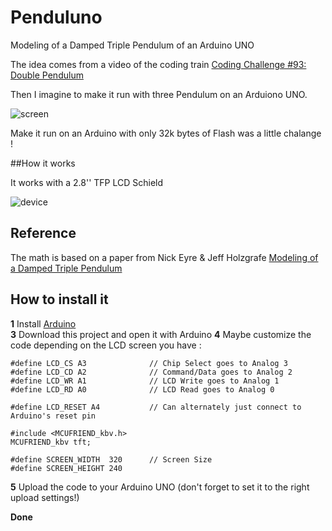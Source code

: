 # Penduluno

Modeling of a Damped Triple Pendulum of an Arduino UNO

The idea comes from a video of the coding train [Coding Challenge #93: Double Pendulum](https://www.youtube.com/watch?v=uWzPe_S-RVE&t=1s)

Then I imagine to make it run with three Pendulum on an Arduiono UNO.

![screen](https://raw.githubusercontent.com/dbarzin/Pëndoluno/master/images/screen.jpg)

Make it run on an Arduino with only 32k bytes of Flash was a little chalange !

##How it works

It works with a 2.8'' TFP LCD Schield

![device](https://raw.githubusercontent.com/dbarzin/Pëndoluno/master/images/device.jpg)

## Reference

The math is based on a paper from Nick Eyre & Jeff Holzgrafe [Modeling of a Damped Triple Pendulum](https://www.nickeyre.com/images/triplependulum.pdf)

## How to install it  

**1** Install [Arduino](https://www.arduino.cc/en/Main/Software)  
**3** Download this project and open it with Arduino
**4** Maybe customize the code depending on the LCD screen you have :
```
#define LCD_CS A3              // Chip Select goes to Analog 3
#define LCD_CD A2              // Command/Data goes to Analog 2
#define LCD_WR A1              // LCD Write goes to Analog 1
#define LCD_RD A0              // LCD Read goes to Analog 0

#define LCD_RESET A4           // Can alternately just connect to Arduino's reset pin

#include <MCUFRIEND_kbv.h>
MCUFRIEND_kbv tft;

#define SCREEN_WIDTH  320      // Screen Size
#define SCREEN_HEIGHT 240      

```
**5** Upload the code to your Arduino UNO (don't forget to set it to the right upload settings!)

**Done**

